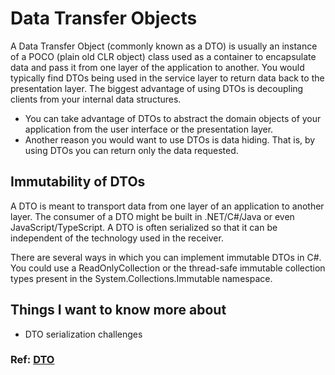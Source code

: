 # Data Transfer Objects
A Data Transfer Object (commonly known as a DTO) is usually an instance of a POCO (plain old CLR object) class used as a container to encapsulate data and pass it from one layer of the application to another. You would typically find DTOs being used in the service layer to return data back to the presentation layer. The biggest advantage of using DTOs is decoupling clients from your internal data structures.

- You can take advantage of DTOs to abstract the domain objects of your application from the user interface or the presentation layer.
- Another reason you would want to use DTOs is data hiding. That is, by using DTOs you can return only the data requested.

## Immutability of DTOs
A DTO is meant to transport data from one layer of an application to another layer. The consumer of a DTO might be built in .NET/C#/Java or even JavaScript/TypeScript. A DTO is often serialized so that it can be independent of the technology used in the receiver.

There are several ways in which you can implement immutable DTOs in C#. You could use a ReadOnlyCollection or the thread-safe immutable collection types present in the System.Collections.Immutable namespace.

## Things I want to know more about
- DTO serialization challenges

### Ref: [DTO](https://www.infoworld.com/article/3562271/how-to-use-data-transfer-objects-in-aspnet-core-31.html)
